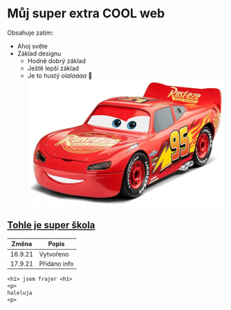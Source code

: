 # Můj super extra COOL web
Obsahuje zatím:
* Ahoj světe
* Základ designu
  * Hodně dobrý základ
  * Ještě lepší základ
  * Je to hustý 
*olalaaaa*
:camel: 
![Besk](images/blesk.webp)

## [Tohle je super škola](https://pslib.cz)

Změna | Popis
----- | ------
16.9.21 | Vytvořeno
17.9.21 | Přidáno info

``` 
<h1> jsem frajer <h1>
<p>
haleluja
<p>
```